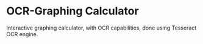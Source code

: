 # OCR-Graphing Calculator
 Interactive graphing calculator, with OCR capabilities, done using Tesseract OCR engine.
